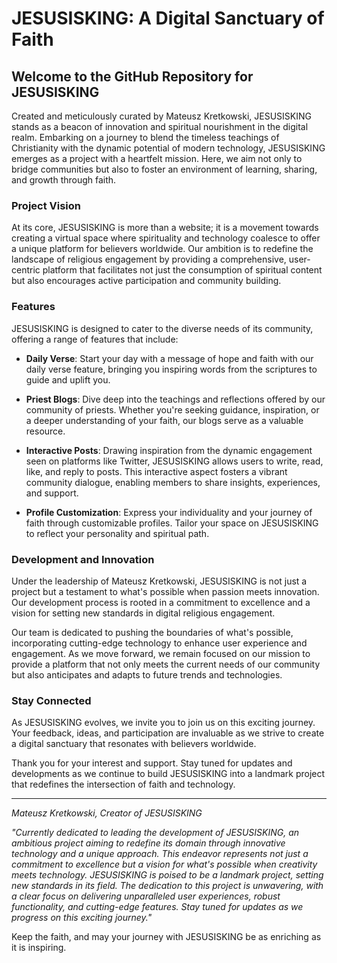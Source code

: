 # JESUSISKING: A Digital Sanctuary of Faith

## Welcome to the GitHub Repository for JESUSISKING

Created and meticulously curated by Mateusz Kretkowski, JESUSISKING stands as a beacon of innovation and spiritual nourishment in the digital realm. Embarking on a journey to blend the timeless teachings of Christianity with the dynamic potential of modern technology, JESUSISKING emerges as a project with a heartfelt mission. Here, we aim not only to bridge communities but also to foster an environment of learning, sharing, and growth through faith.

### Project Vision

At its core, JESUSISKING is more than a website; it is a movement towards creating a virtual space where spirituality and technology coalesce to offer a unique platform for believers worldwide. Our ambition is to redefine the landscape of religious engagement by providing a comprehensive, user-centric platform that facilitates not just the consumption of spiritual content but also encourages active participation and community building.

### Features

JESUSISKING is designed to cater to the diverse needs of its community, offering a range of features that include:

- **Daily Verse**: Start your day with a message of hope and faith with our daily verse feature, bringing you inspiring words from the scriptures to guide and uplift you.

- **Priest Blogs**: Dive deep into the teachings and reflections offered by our community of priests. Whether you're seeking guidance, inspiration, or a deeper understanding of your faith, our blogs serve as a valuable resource.

- **Interactive Posts**: Drawing inspiration from the dynamic engagement seen on platforms like Twitter, JESUSISKING allows users to write, read, like, and reply to posts. This interactive aspect fosters a vibrant community dialogue, enabling members to share insights, experiences, and support.

- **Profile Customization**: Express your individuality and your journey of faith through customizable profiles. Tailor your space on JESUSISKING to reflect your personality and spiritual path.

### Development and Innovation

Under the leadership of Mateusz Kretkowski, JESUSISKING is not just a project but a testament to what's possible when passion meets innovation. Our development process is rooted in a commitment to excellence and a vision for setting new standards in digital religious engagement.

Our team is dedicated to pushing the boundaries of what's possible, incorporating cutting-edge technology to enhance user experience and engagement. As we move forward, we remain focused on our mission to provide a platform that not only meets the current needs of our community but also anticipates and adapts to future trends and technologies.

### Stay Connected

As JESUSISKING evolves, we invite you to join us on this exciting journey. Your feedback, ideas, and participation are invaluable as we strive to create a digital sanctuary that resonates with believers worldwide.

Thank you for your interest and support. Stay tuned for updates and developments as we continue to build JESUSISKING into a landmark project that redefines the intersection of faith and technology.

---

_Mateusz Kretkowski, Creator of JESUSISKING_

_"Currently dedicated to leading the development of JESUSISKING, an ambitious project aiming to redefine its domain through innovative technology and a unique approach. This endeavor represents not just a commitment to excellence but a vision for what's possible when creativity meets technology. JESUSISKING is poised to be a landmark project, setting new standards in its field. The dedication to this project is unwavering, with a clear focus on delivering unparalleled user experiences, robust functionality, and cutting-edge features. Stay tuned for updates as we progress on this exciting journey."_

Keep the faith, and may your journey with JESUSISKING be as enriching as it is inspiring.
